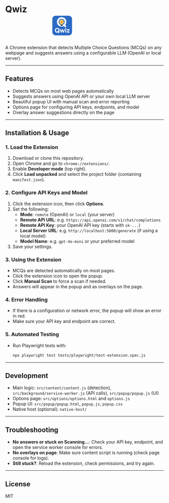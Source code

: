 # Qwiz &nbsp; &nbsp; &nbsp; &nbsp; &nbsp; &nbsp; &nbsp; &nbsp;&nbsp; &nbsp; &nbsp; &nbsp; &nbsp; &nbsp; &nbsp; &nbsp; &nbsp; &nbsp; &nbsp; &nbsp; &nbsp; &nbsp; &nbsp; &nbsp; &nbsp; &nbsp; &nbsp; &nbsp; &nbsp; &nbsp; &nbsp; &nbsp; &nbsp; &nbsp; &nbsp; &nbsp; &nbsp; &nbsp; &nbsp; &nbsp; &nbsp; &nbsp; &nbsp; &nbsp;  <img src="icons/icon-128.png" alt="Our Logo" width="70" height="70"/> 


A Chrome extension that detects Multiple Choice Questions (MCQs) on any webpage and suggests answers using a configurable LLM (OpenAI or local server).

---

## Features
- Detects MCQs on most web pages automatically
- Suggests answers using OpenAI API or your own local LLM server
- Beautiful popup UI with manual scan and error reporting
- Options page for configuring API keys, endpoints, and model
- Overlay answer suggestions directly on the page

---

## Installation & Usage

### 1. Load the Extension
1. Download or clone this repository.
2. Open Chrome and go to `chrome://extensions/`.
3. Enable **Developer mode** (top right).
4. Click **Load unpacked** and select the project folder (containing `manifest.json`).

### 2. Configure API Keys and Model
1. Click the extension icon, then click **Options**.
2. Set the following:
   - **Mode**: `remote` (OpenAI) or `local` (your server)
   - **Remote API URL**: e.g. `https://api.openai.com/v1/chat/completions`
   - **Remote API Key**: your OpenAI API key (starts with `sk-...`)
   - **Local Server URL**: e.g. `http://localhost:5000/generate` (if using a local model)
   - **Model Name**: e.g. `gpt-4o-mini` or your preferred model
3. Save your settings.

### 3. Using the Extension
- MCQs are detected automatically on most pages.
- Click the extension icon to open the popup.
- Click **Manual Scan** to force a scan if needed.
- Answers will appear in the popup and as overlays on the page.

### 4. Error Handling
- If there is a configuration or network error, the popup will show an error in red.
- Make sure your API key and endpoint are correct.

### 5. Automated Testing
- Run Playwright tests with:
  ```sh
  npx playwright test tests/playwright/test-extension.spec.js
  ```

---

## Development
- Main logic: `src/content/content.js` (detection), `src/background/service-worker.js` (API calls), `src/popup/popup.js` (UI)
- Options page: `src/options/options.html` and `options.js`
- Popup UI: `src/popup/popup.html`, `popup.js`, `popup.css`
- Native host (optional): `native-host/`

---

## Troubleshooting
- **No answers or stuck on Scanning...**: Check your API key, endpoint, and open the service worker console for errors.
- **No overlays on page**: Make sure content script is running (check page console for logs).
- **Still stuck?**: Reload the extension, check permissions, and try again.

---

## License
MIT

